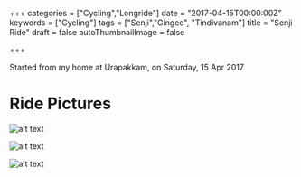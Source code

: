 +++
categories = ["Cycling","Longride"]
date = "2017-04-15T00:00:00Z"
keywords = ["Cycling"]
tags = ["Senji","Gingee", "Tindivanam"]
title = "Senji Ride"
draft = false
autoThumbnailImage = false

+++

Started from my home at Urapakkam, on Saturday, 15 Apr 2017
<!--more-->

# Ride Pictures

![alt text](http://res.cloudinary.com/sajuthankappan/image/upload/c_scale,w_1280/v1492334300/DSC02929_ryfli1.jpg "Sun Rise")

![alt text](http://res.cloudinary.com/sajuthankappan/image/upload/c_scale,w_1920/v1492333155/senji-cycles.jpg "Cycles")

![alt text](http://res.cloudinary.com/sajuthankappan/image/upload/c_scale,w_1920/v1492333919/senji-nongu.jpg "Nongu")
